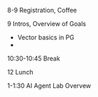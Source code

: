 

8-9 Registration, Coffee

9 Intros, Overview of Goals
- Vector basics in PG
-
10:30-10:45 Break


12 Lunch


1-1:30 AI Agent Lab Overvew 